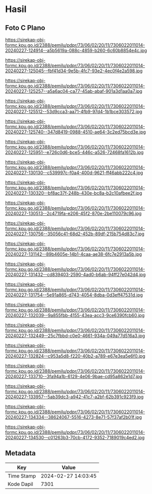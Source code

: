 # Hasil

## Foto C Plano

https://sirekap-obj-formc.kpu.go.id/2388/pemilu/pdpr/73/06/02/20/11/7306022011014-20240227-124914--a5b5619a-088c-4859-b260-6c60b8854e4c.jpg

https://sirekap-obj-formc.kpu.go.id/2388/pemilu/pdpr/73/06/02/20/11/7306022011014-20240227-125045--fbf41d34-9e5b-4fc7-93e2-4ec0f4e2a598.jpg

https://sirekap-obj-formc.kpu.go.id/2388/pemilu/pdpr/73/06/02/20/11/7306022011014-20240227-125257--a5a6ac04-ca77-45ab-abaf-901a3d1aa0a7.jpg

https://sirekap-obj-formc.kpu.go.id/2388/pemilu/pdpr/73/06/02/20/11/7306022011014-20240227-125512--53d9cca3-aa71-4fb9-97d4-1b1bce303572.jpg

https://sirekap-obj-formc.kpu.go.id/2388/pemilu/pdpr/73/06/02/20/11/7306022011014-20240227-125740--347d8419-0988-4510-ae64-3c2ed75bcd3e.jpg

https://sirekap-obj-formc.kpu.go.id/2388/pemilu/pdpr/73/06/02/20/11/7306022011014-20240227-125951--e726c0d6-bce5-446c-a526-72468fa1612b.jpg

https://sirekap-obj-formc.kpu.go.id/2388/pemilu/pdpr/73/06/02/20/11/7306022011014-20240227-130130--c539997c-f0a4-400d-9621-ff46abb222c4.jpg

https://sirekap-obj-formc.kpu.go.id/2388/pemilu/pdpr/73/06/02/20/11/7306022011014-20240227-130320--bf8ac37f-248b-430e-bc8a-b2c10afbee2f.jpg

https://sirekap-obj-formc.kpu.go.id/2388/pemilu/pdpr/73/06/02/20/11/7306022011014-20240227-130513--2c4719fa-e206-45f2-870e-2be110079c96.jpg

https://sirekap-obj-formc.kpu.go.id/2388/pemilu/pdpr/73/06/02/20/11/7306022011014-20240227-130756--35056c41-68d2-452b-89df-215b754d83c7.jpg

https://sirekap-obj-formc.kpu.go.id/2388/pemilu/pdpr/73/06/02/20/11/7306022011014-20240227-131142--89b4605e-14b1-4caa-ae38-6fc7e2913a5b.jpg

https://sirekap-obj-formc.kpu.go.id/2388/pemilu/pdpr/73/06/02/20/11/7306022011014-20240227-131432--cd839403-2590-4ad0-b6ab-94ff27e042d4.jpg

https://sirekap-obj-formc.kpu.go.id/2388/pemilu/pdpr/73/06/02/20/11/7306022011014-20240227-131754--5e91a865-d743-4054-8dba-0d3eff47531d.jpg

https://sirekap-obj-formc.kpu.go.id/2388/pemilu/pdpr/73/06/02/20/11/7306022011014-20240227-132039--9a855fbb-4155-43ea-acc3-9ce6390fcb60.jpg

https://sirekap-obj-formc.kpu.go.id/2388/pemilu/pdpr/73/06/02/20/11/7306022011014-20240227-132449--25c7fbbd-c0e0-4661-934a-049a77d516a3.jpg

https://sirekap-obj-formc.kpu.go.id/2388/pemilu/pdpr/73/06/02/20/11/7306022011014-20240227-132824--c953a5d8-f220-40b2-a789-e67e3ea5e6f0.jpg

https://sirekap-obj-formc.kpu.go.id/2388/pemilu/pdpr/73/06/02/20/11/7306022011014-20240227-133710--3fa94a1b-6129-4e06-9bae-cd95a862e1d7.jpg

https://sirekap-obj-formc.kpu.go.id/2388/pemilu/pdpr/73/06/02/20/11/7306022011014-20240227-133957--5ab39dc3-a942-41c7-a2bf-62b391c923f9.jpg

https://sirekap-obj-formc.kpu.go.id/2388/pemilu/pdpr/73/06/02/20/11/7306022011014-20240227-134334--38624067-5516-4273-8e71-57f37af2b01f.jpg

https://sirekap-obj-formc.kpu.go.id/2388/pemilu/pdpr/73/06/02/20/11/7306022011014-20240227-134530--c01263b3-70cb-4172-9352-7189019c4ed2.jpg


## Metadata

| Key        | Value               |
| ---------- | ------------------- |
| Time Stamp | 2024-02-27 14:03:45 |
| Kode Dapil | 7301                |



